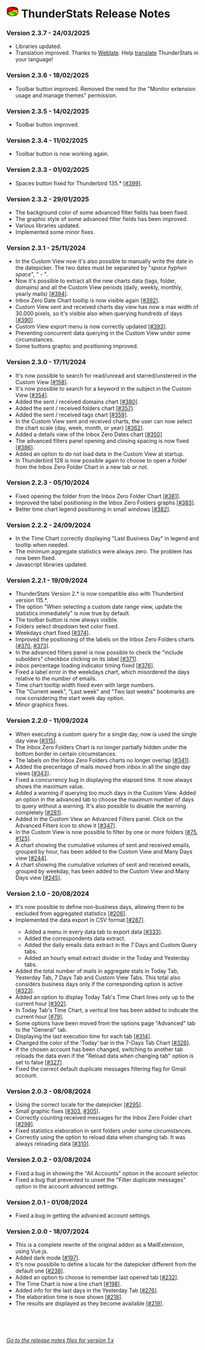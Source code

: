 # ![TS] ThunderStats Release Notes




<h3>Version 2.3.7 - 24/03/2025</h3>
<ul>
      <li>Libraries updated.</li>
      <li>Translation improved. Thanks to <a href="https://hosted.weblate.org/engage/thunderstats/">Weblate</a>. Help <a href="https://micz.it/thunderbird-addon-thunderstats-your-thunderbird-statistics/translate/">translate</a> ThunderStats in your language!</li>
</ul>
<h3>Version 2.3.6 - 18/02/2025</h3>
      <ul>
        <li>Toolbar button improved. Removed the need for the "Monitor extension usage and manage themes" permission.</li>
      </ul>
<h3>Version 2.3.5 - 14/02/2025</h3>
      <ul>
        <li>Toolbar button improved.</li>
      </ul>
<h3>Version 2.3.4 - 11/02/2025</h3>
      <ul>
        <li>Toolbar button is now working again.</li>
      </ul>
<h3>Version 2.3.3 - 01/02/2025</h3>
      <ul>
        <li>Spaces button fixed for Thunderbird 135.* [<a href="https://github.com/micz/ThunderStats/issues/399">#399</a>].</li>
      </ul>
<h3>Version 2.3.2 - 29/01/2025</h3>
      <ul>
        <li>The background color of some advanced filter fields has been fixed.</li>
        <li>The graphic style of some advanced filter fields has been improved.</li>
        <li>Various libraries updated.</li>
        <li>Implemented some minor fixes.</li>
      </ul>
<h3>Version 2.3.1 - 25/11/2024</h3>
      <ul>
        <li>In the Custom View now it's also possible to manually write the date in the datepicker. The two dates must be separated by "<i>space hyphen space</i>", " - ".</li>
        <li>Now it's possible to extract all the new charts data (tags, folder, domains) and all the Custom View periods (daily, weekly, monthly, yearly mails) [<a href="https://github.com/micz/ThunderStats/issues/394">#394</a>].</li>
        <li>Inbox Zero Date Chart tooltip is now visible again [<a href="https://github.com/micz/ThunderStats/issues/392">#392</a>].</li>
        <li>Custom View sent and received charts day view has now a max width of 30.000 pixels, so it's visible also when querying hundreds of days [<a href="https://github.com/micz/ThunderStats/issues/390">#390</a>].</li>
        <li>Custom View export menu is now correctly updated [<a href="https://github.com/micz/ThunderStats/issues/393">#393</a>].</li>
        <li>Preventing concurrent data querying in the Custom View under some circumstances.</li>
        <li>Some buttons graphic and positioning improved.</li>
      </ul>
<h3>Version 2.3.0 - 17/11/2024</h3>
      <ul>
        <li>It's now possible to search for read/unread and starred/unsterred in the Custom View [<a href="https://github.com/micz/ThunderStats/issues/158">#158</a>].</li>
        <li>It's now possible to search for a keyword in the subject in the Custom View [<a href="https://github.com/micz/ThunderStats/issues/354">#354</a>].</li>
        <li>Added the sent / received domains chart [<a href="https://github.com/micz/ThunderStats/issues/380">#380</a>].</li>
        <li>Added the sent / received folders chart [<a href="https://github.com/micz/ThunderStats/issues/357">#357</a>].</li>
        <li>Added the sent / received tags chart [<a href="https://github.com/micz/ThunderStats/issues/359">#359</a>].</li>
        <li>In the Custom View sent and received charts, the user can now select the chart scale (day, week, month, or year) [<a href="https://github.com/micz/ThunderStats/issues/362">#362</a>].</li>
        <li>Added a details view of the Inbox Zero Dates chart [<a href="https://github.com/micz/ThunderStats/issues/350">#350</a>]</li>
        <li>The advanced filters panel opening and closing spacing is now fixed [<a href="https://github.com/micz/ThunderStats/issues/386">#386</a>].</li>
        <li>Added an option to do not load data in the Custom View at startup.</li>
        <li>In Thunderbird 128 is now possible again to choose to open a folder from the Inbox Zero Folder Chart in a new tab or not.</li>
      </ul>
<h3>Version 2.2.3 - 05/10/2024</h3>
      <ul>
        <li>Fixed opening the folder from the Inbox Zero Folder Chart [<a href="https://github.com/micz/ThunderStats/issues/381">#381</a>].</li>
        <li>Improved the label positioning in the Inbox Zero Folders graphs [<a href="https://github.com/micz/ThunderStats/issues/383">#383</a>].</li>
        <li>Better time chart legend positioning in small windows [<a href="https://github.com/micz/ThunderStats/issues/382">#382</a>].</li>
      </ul>
<h3>Version 2.2.2 - 24/09/2024</h3>
      <ul>
        <li>In the Time Chart correctly displaying "Last Business Day" in legend and tooltip when needed.</li>
        <li>The minimum aggregate statistics were always zero. The problem has now been fixed.</li>
        <li>Javascript libraries updated.</li>
      </ul>
<h3>Version 2.2.1 - 19/09/2024</h3>
      <ul>
        <li>ThunderStats Version 2.* is now compatible also with Thunderbird version 115.*.</li>
        <li>The option "When selecting a custom date range view, update the statistics immediately" is now true by default.</li>
        <li>The toolbar button is now always visible.</li>
        <li>Folders select dropdown text color fixed.</li>
        <li>Weekdays chart fixed [<a href="https://github.com/micz/ThunderStats/issues/374">#374</a>].</li>
        <li>Improved the positioning of the labels on the Inbox Zero Folders charts [<a href="https://github.com/micz/ThunderStats/issues/370">#370</a>, <a href="https://github.com/micz/ThunderStats/issues/373">#373</a>].</li>
        <li>In the advanced filters panel is now possible to check the "include subolders" checkbox clicking on its label [<a href="https://github.com/micz/ThunderStats/issues/371">#371</a>].</li>
        <li>Inbox percentage loading indicator timing fixed [<a href="https://github.com/micz/ThunderStats/issues/376">#376</a>].</li>
        <li>Fixed a label error in the weekdays chart, which misordered the days relative to the number of emails.</li>
        <li>Time chart tooltip width fixed even with large numbers.</li>
        <li>The "Current week", "Last week" and "Two last weeks" bookmarks are now considering the start week day option.</li>
        <li>Minor graphics fixes.</li>
      </ul>
<h3>Version 2.2.0 - 11/09/2024</h3>
      <ul>
        <li>When executing a custom query for a single day, now is used the single day view [<a href="https://github.com/micz/ThunderStats/issues/315">#315</a>].</li>
        <li>The Inbox Zero Folders Chart is no longer partially hidden under the bottom border in certain circumstances.</li>
        <li>The labels on the Inbox Zero Folders charts no longer overlap [<a href="https://github.com/micz/ThunderStats/issues/341">#341</a>].</li>
        <li>Added the precentage of mails moved from inbox in all the single day views [<a href="https://github.com/micz/ThunderStats/issues/343">#343</a>].</li>
        <li>Fixed a concurrency bug in displaying the elapsed time. It now always shows the maximum value.</li>
        <li>Added a warning if querying too much days in the Custom View. Added an option in the advanced tab to choose the maximum number of days to query without a warning. It's also possible to disable the warning completely [<a href="https://github.com/micz/ThunderStats/issues/281">#281</a>].</li>
        <li>Added in the Custom View an Advanced Filters panel. Click on the Advanced Filters icon to show it [<a href="https://github.com/micz/ThunderStats/issues/347">#347</a>].</li>
        <li>In the Custom View is now possible to filter by one or more folders [<a href="https://github.com/micz/ThunderStats/issues/75">#75</a>, <a href="https://github.com/micz/ThunderStats/issues/125">#125</a>].</li>
        <li>A chart showing the cumulative volumes of sent and received emails, grouped by hour, has been added to the Custom View and Many Days view [<a href="https://github.com/micz/ThunderStats/issues/244">#244</a>].</li>
        <li>A chart showing the cumulative volumes of sent and received emails, grouped by weekday, has been added to the Custom View and Many Days view [<a href="https://github.com/micz/ThunderStats/issues/245">#245</a>].</li>
      </ul>
<h3>Version 2.1.0 - 20/08/2024</h3>
      <ul>
       <li>It's now possible to define non-business days, allowing them to be excluded from aggregated statistics [<a href="https://github.com/micz/ThunderStats/issues/206">#206</a>].</li>
       <li>Implemented the data export in CSV format [<a href="https://github.com/micz/ThunderStats/issues/287">#287</a>].</li>
       <ul>
        <li>Added a menu in every data tab to export data [<a href="https://github.com/micz/ThunderStats/issues/333">#333</a>].</li>
        <li>Added the correspondents data extract.</li>
        <li>Added the daily emails data extract in the 7 Days and Custom Query tabs.</li>
        <li>Added an hourly email extract divider in the Today and Yesterday tabs.</li>
       </ul>
       <li>Added the total number of mails in aggregate stats in Today Tab, Yesterday Tab, 7 Days Tab and Custom View Tabs. This total also considers business days only if the corresponding option is active [<a href="https://github.com/micz/ThunderStats/issues/323">#323</a>].</li>
       <li>Added an option to display Today Tab's Time Chart lines only up to the current hour [<a href="https://github.com/micz/ThunderStats/issues/302">#302</a>].</li>
       <li>In Today Tab's Time Chart, a vertical line has been added to indicate the current hour [<a href="https://github.com/micz/ThunderStats/issues/79">#79</a>].</li>
       <li>Some options have been moved from the options page "Advanced" tab to the "General" tab.</li>
       <li>Displaying the last execution time for each tab [<a href="https://github.com/micz/ThunderStats/issues/314">#314</a>].</li>
       <li>Changed the color of the 'Today' bar in the 7-Days Tab Chart [<a href="https://github.com/micz/ThunderStats/issues/326">#326</a>].</li>
       <li>If the chosen account has been changed, switching to another tab reloads the data even if the "Reload data when changing tab" option is set to false [<a href="https://github.com/micz/ThunderStats/issues/327">#327</a>].</li>
       <li>Fixed the correct default duplicate messages filtering flag for Gmail account.</li>
      </ul>
<h3>Version 2.0.3 - 08/08/2024</h3>
      <ul>
       <li>Using the correct locale for the datepicker [<a href="https://github.com/micz/ThunderStats/issues/295">#295</a>].</li>
       <li>Small graphic fixes [<a href="https://github.com/micz/ThunderStats/issues/303">#303</a>, <a href="https://github.com/micz/ThunderStats/issues/305">#305</a>].</li>
       <li>Correctly counting received messages for the Inbox Zero Folder chart [<a href="https://github.com/micz/ThunderStats/issues/298">#298</a>].</li>
       <li>Fixed statistics elaboration in sent folders under some circumstances.</li>
       <li>Correctly using the option to reload data when changing tab. It was always reloading data [<a href="https://github.com/micz/ThunderStats/issues/310">#310</a>].</li>
      </ul>
<h3>Version 2.0.2 - 03/08/2024</h3>
      <ul>
       <li>Fixed a bug in showing the "All Accounts" option in the account selector.</li>
       <li>Fixed a bug that prevented to unset the "Filter duplicate messages" option in the account advanced settings.</li>
      </ul>
<h3>Version 2.0.1 - 01/08/2024</h3>
      <ul>
       <li>Fixed a bug in getting the advanced account settings.</li>
      </ul>
<h3>Version 2.0.0 - 18/07/2024</h3>
      <ul>
       <li>This is a complete rewrite of the original addon as a MailExtension, using Vue.js.</li>
       <li>Added dark mode [<a href="https://github.com/micz/ThunderStats/issues/197">#197</a>].</li>
       <li>It's now possibile to define a locale for the datepicker different from the default one [<a href="https://github.com/micz/ThunderStats/issues/238">#238</a>].</li>
       <li>Added an option to choose to remember last opened tab [<a href="https://github.com/micz/ThunderStats/issues/232">#232</a>].</li>
       <li>The Time Chart is now a line chart [<a href="https://github.com/micz/ThunderStats/issues/198">#198</a>].</li>
       <li>Added info for the last days in the Yesterday Tab [<a href="https://github.com/micz/ThunderStats/issues/276">#276</a>].</li>
       <li>The elaboration time is now shown [<a href="https://github.com/micz/ThunderStats/issues/218">#218</a>].</li>
       <li>The results are displayed as they become available [<a href="https://github.com/micz/ThunderStats/issues/219">#219</a>].</li>
      </ul>

<br><br><br>



_[Go to the release notes files for version 1.x](CHANGELOG_v1.md)_


[TS]: public/images/mzts-icon-32px.png
